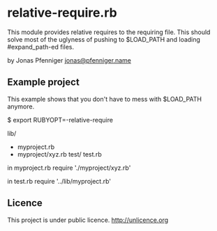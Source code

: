 relative-require.rb
===================

This module provides relative requires to the requiring file. This should solve
most of the uglyness of pushing to $LOAD_PATH and loading #expand_path-ed files.

by Jonas Pfenniger <jonas@pfenniger.name>

Example project
---------------

This example shows that you don't have to mess with $LOAD_PATH anymore.

$ export RUBYOPT=-relative-require

lib/
* myproject.rb
* myproject/xyz.rb
test/
  test.rb

in myproject.rb
  require './myproject/xyz.rb'

in test.rb
  require '../lib/myproject.rb'

Licence
-------

This project is under public licence. http://unlicence.org

